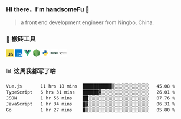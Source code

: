 
### Hi there，I'm handsomeFu 👋
> a front end development engineer from Ningbo, China.

### 🔧 搬砖工具
<code><img height="20" src="https://raw.githubusercontent.com/github/explore/80688e429a7d4ef2fca1e82350fe8e3517d3494d/topics/javascript/javascript.png"></code>
<code><img height="20" src="https://raw.githubusercontent.com/github/explore/80688e429a7d4ef2fca1e82350fe8e3517d3494d/topics/typescript/typescript.png"></code>
<code><img height="20" src="https://raw.githubusercontent.com/github/explore/80688e429a7d4ef2fca1e82350fe8e3517d3494d/topics/vue/vue.png"></code>
<code><img height="20" src="https://raw.githubusercontent.com/github/explore/80688e429a7d4ef2fca1e82350fe8e3517d3494d/topics/nodejs/nodejs.png"></code>
<code><img height="20" src="https://raw.githubusercontent.com/github/explore/80688e429a7d4ef2fca1e82350fe8e3517d3494d/topics/python/python.png"></code>
<code><img height="20" src="https://raw.githubusercontent.com/github/explore/80688e429a7d4ef2fca1e82350fe8e3517d3494d/topics/django/django.png"></code>
<code><img height="20" src="https://raw.githubusercontent.com/github/explore/80688e429a7d4ef2fca1e82350fe8e3517d3494d/topics/flask/flask.png"></code>



### 📊 这周我都写了啥
<!--START_SECTION:waka-->
```text
Vue.js       11 hrs 18 mins  ███████████▒░░░░░░░░░░░░░   45.08 % 
TypeScript   6 hrs 31 mins   ██████▓░░░░░░░░░░░░░░░░░░   26.01 % 
JSON         1 hr 56 mins    ██░░░░░░░░░░░░░░░░░░░░░░░   07.76 % 
JavaScript   1 hr 34 mins    █▓░░░░░░░░░░░░░░░░░░░░░░░   06.31 % 
Go           1 hr 27 mins    █▒░░░░░░░░░░░░░░░░░░░░░░░   05.80 % 
```
<!--END_SECTION:waka-->
